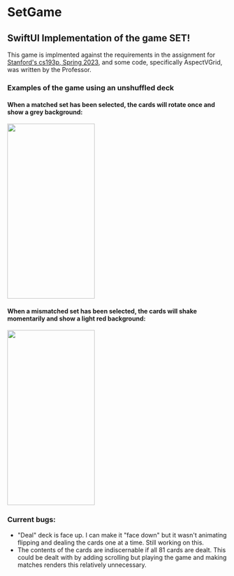 # SetGame
## SwiftUI Implementation of the game SET!

This game is implmented against the requirements in the assignment for [Stanford's cs193p, Spring 2023](https://cs193p.sites.stanford.edu/2023), and some code, specifically AspectVGrid, was written by the Professor.

### Examples of the game using an unshuffled deck

#### When a matched set has been selected, the cards will rotate once and show a grey background:

<img src="https://github.com/theonlygnome/SetGame/assets/95313083/54ec1fb4-9d0c-458a-b3bb-701429df4e97" width="200" height="400">

#### When a mismatched set has been selected, the cards will shake momentarily and show a light red background:

<img src="https://github.com/theonlygnome/SetGame/assets/95313083/da580140-a42c-4802-9f29-9b16cb1c90e6" width="200" height="400">

### Current bugs:
* "Deal" deck is face up.  I can make it "face down" but it wasn't animating flipping and dealing the cards one at a time.  Still working on this.
* The contents of the cards are indiscernable if all 81 cards are dealt.  This could be dealt with by adding scrolling but playing the game and making matches renders this relatively unnecessary. 

